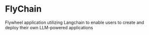 # FlyChain
Flywheel application utilizing Langchain to enable users to create and deploy their own LLM-powered applications
